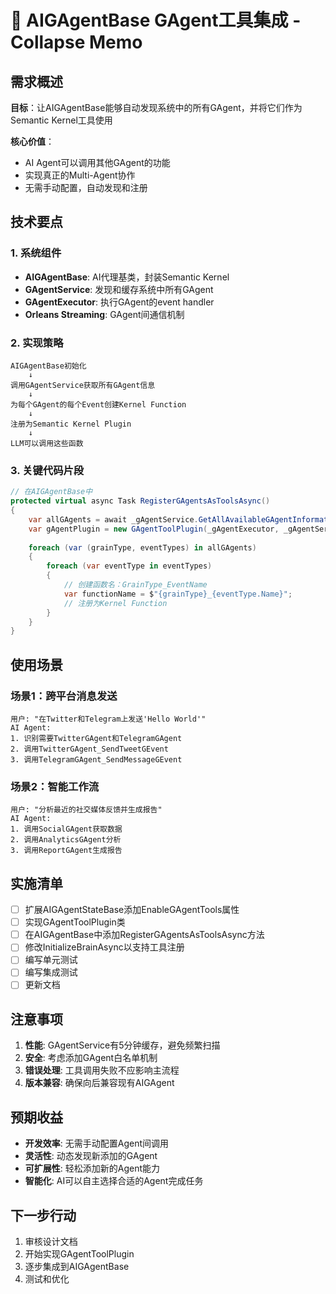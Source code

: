 # 🧠 AIGAgentBase GAgent工具集成 - Collapse Memo

## 需求概述
**目标**：让AIGAgentBase能够自动发现系统中的所有GAgent，并将它们作为Semantic Kernel工具使用

**核心价值**：
- AI Agent可以调用其他GAgent的功能
- 实现真正的Multi-Agent协作
- 无需手动配置，自动发现和注册

## 技术要点

### 1. 系统组件
- **AIGAgentBase**: AI代理基类，封装Semantic Kernel
- **GAgentService**: 发现和缓存系统中所有GAgent
- **GAgentExecutor**: 执行GAgent的event handler
- **Orleans Streaming**: GAgent间通信机制

### 2. 实现策略
```
AIGAgentBase初始化
    ↓
调用GAgentService获取所有GAgent信息
    ↓
为每个GAgent的每个Event创建Kernel Function
    ↓
注册为Semantic Kernel Plugin
    ↓
LLM可以调用这些函数
```

### 3. 关键代码片段
```csharp
// 在AIGAgentBase中
protected virtual async Task RegisterGAgentsAsToolsAsync()
{
    var allGAgents = await _gAgentService.GetAllAvailableGAgentInformation();
    var gAgentPlugin = new GAgentToolPlugin(_gAgentExecutor, _gAgentService, Logger);
    
    foreach (var (grainType, eventTypes) in allGAgents)
    {
        foreach (var eventType in eventTypes)
        {
            // 创建函数名：GrainType_EventName
            var functionName = $"{grainType}_{eventType.Name}";
            // 注册为Kernel Function
        }
    }
}
```

## 使用场景

### 场景1：跨平台消息发送
```
用户: "在Twitter和Telegram上发送'Hello World'"
AI Agent: 
1. 识别需要TwitterGAgent和TelegramGAgent
2. 调用TwitterGAgent_SendTweetGEvent
3. 调用TelegramGAgent_SendMessageGEvent
```

### 场景2：智能工作流
```
用户: "分析最近的社交媒体反馈并生成报告"
AI Agent:
1. 调用SocialGAgent获取数据
2. 调用AnalyticsGAgent分析
3. 调用ReportGAgent生成报告
```

## 实施清单

- [ ] 扩展AIGAgentStateBase添加EnableGAgentTools属性
- [ ] 实现GAgentToolPlugin类
- [ ] 在AIGAgentBase中添加RegisterGAgentsAsToolsAsync方法
- [ ] 修改InitializeBrainAsync以支持工具注册
- [ ] 编写单元测试
- [ ] 编写集成测试
- [ ] 更新文档

## 注意事项

1. **性能**: GAgentService有5分钟缓存，避免频繁扫描
2. **安全**: 考虑添加GAgent白名单机制
3. **错误处理**: 工具调用失败不应影响主流程
4. **版本兼容**: 确保向后兼容现有AIGAgent

## 预期收益

- **开发效率**: 无需手动配置Agent间调用
- **灵活性**: 动态发现新添加的GAgent
- **可扩展性**: 轻松添加新的Agent能力
- **智能化**: AI可以自主选择合适的Agent完成任务

## 下一步行动

1. 审核设计文档
2. 开始实现GAgentToolPlugin
3. 逐步集成到AIGAgentBase
4. 测试和优化 